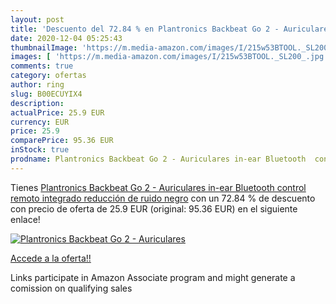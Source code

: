 ```yaml
---
layout: post
title: 'Descuento del 72.84 % en Plantronics Backbeat Go 2 - Auriculares '
date: 2020-12-04 05:25:43
thumbnailImage: 'https://m.media-amazon.com/images/I/215w53BTOOL._SL200_.jpg'
images: [ 'https://m.media-amazon.com/images/I/215w53BTOOL._SL200_.jpg' ]
comments: true
category: ofertas
author: ring
slug: B00ECUYIX4
description:
actualPrice: 25.9 EUR
currency: EUR
price: 25.9
comparePrice: 95.36 EUR
inStock: true
prodname: Plantronics Backbeat Go 2 - Auriculares in-ear Bluetooth  control remoto integrado  reducción de ruido   negro
---
```


Tienes [Plantronics Backbeat Go 2 - Auriculares in-ear Bluetooth  control remoto integrado  reducción de ruido   negro](https://www.amazon.es/dp/B00ECUYIX4/?tag=tolees-21) con un 72.84 % de descuento con precio de oferta de 25.9 EUR (original: 95.36 EUR) en el siguiente enlace!

[![Plantronics Backbeat Go 2 - Auriculares ](https://m.media-amazon.com/images/I/215w53BTOOL._SL200_.jpg)](https://www.amazon.es/dp/B00ECUYIX4/?tag=tolees-21)

[Accede a la oferta!!](https://www.amazon.es/dp/B00ECUYIX4/?tag=tolees-21)

Links participate in Amazon Associate program and might generate a comission on qualifying sales


